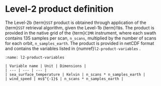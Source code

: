 # Level-2 product definition
The Level-2b {term}`SST` product is obtained through application of the {term}`SST` retrieval algorithm, given the Level-1b {term}`TB`s. The product is provided in the native grid of the {term}`CIMR` instrument, where each swath contains 135 samples per scan, `n_scans`, multiplied by the number of scans for each orbit, `n_samples_earth`. The product is provided in netCDF format and contains the variables listed in {numref}`l2-product-variables` .

```{table} Level-2 SST product variables
:name: l2-product-variables

| Variable name | Unit | Dimensions |
| --- | --- | --- |
| sea_surface_temperature | Kelvin | n_scans * n_samples_earth |
| wind_speed | ms$^{-1}$ | n_scans * n_samples_earth |
```
